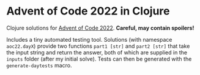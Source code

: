 # Advent of Code 2022 in Clojure

Clojure solutions for [Advent of Code 2022](https://adventofcode.com/2022/). **Careful, may contain spoilers!**

Includes a tiny automated testing tool. Solutions (with namespace `aoc22.dayX`) provide two functions `part1 [str]` and `part2 [str]` that take the input string and return the answer, both of which are supplied in the `inputs` folder (after my initial solve). Tests can then be generated with the `generate-daytests` macro.


